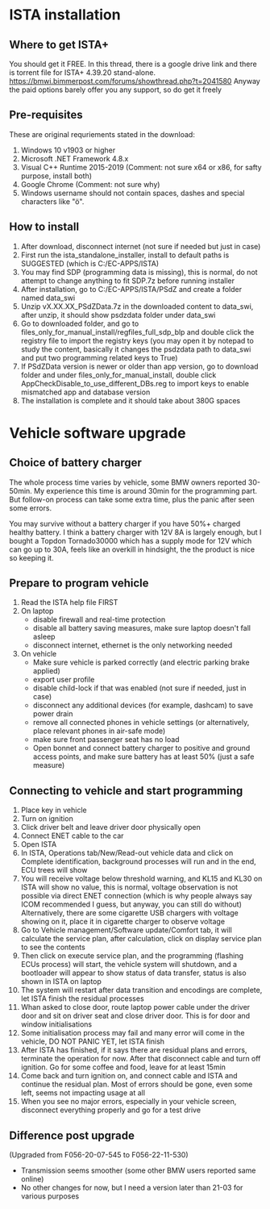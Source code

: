 # ISTA installation
## Where to get ISTA+
You should get it FREE. In this thread, there is a google drive link and there is torrent file for ISTA+ 4.39.20 stand-alone.
https://bmwi.bimmerpost.com/forums/showthread.php?t=2041580
Anyway the paid options barely offer you any support, so do get it freely

## Pre-requisites
These are original requriements stated in the download:
1. Windows 10 v1903 or higher
2. Microsoft .NET Framework 4.8.x
3. Visual C++ Runtime 2015-2019 (Comment: not sure x64 or x86, for safty purpose, install both)
4. Google Chrome (Comment: not sure why)
5. Windows username should not contain spaces, dashes and special characters like "ö".

## How to install
1. After download, disconnect internet (not sure if needed but just in case)
2. First run the ista_standalone_installer, install to default paths is SUGGESTED (which is C:/EC-APPS/ISTA)
3. You may find SDP (programming data is missing), this is normal, do not attempt to change anything to fit SDP.7z before running installer
4. After installation, go to C:/EC-APPS/ISTA/PSdZ and create a folder named data_swi
5. Unzip vX.XX.XX_PSdZData.7z in the downloaded content to data_swi, after unzip, it should show psdzdata folder under data_swi
6. Go to downloaded folder, and go to files_only_for_manual_install/regfiles_full_sdp_blp and double click the registry file to import the registry keys (you may open it by notepad to study the content, basically it changes the psdzdata path to data_swi and put two programming related keys to True)
7. If PSdZData version is newer or older than app version, go to download folder and under files_only_for_manual_install, double click AppCheckDisable_to_use_different_DBs.reg to import keys to enable mismatched app and database version
8. The installation is complete and it should take about 380G spaces

# Vehicle software upgrade
## Choice of battery charger
The whole process time varies by vehicle, some BMW owners reported 30-50min. My experience this time is around 30min for the programming part. But follow-on process can take some extra time, plus the panic after seen some errors. 

You may survive without a battery charger if you have 50%+ charged healthy battery. I think a battery charger with 12V 8A is largely enough, but I bought a Topdon Tornado30000 which has a supply mode for 12V which can go up to 30A, feels like an overkill in hindsight, the the product is nice so keeping it.

## Prepare to program vehicle
1. Read the ISTA help file FIRST
2. On laptop
   - disable firewall and real-time protection
   - disable all battery saving measures, make sure laptop doesn't fall asleep
   - disconnect internet, ethernet is the only networking needed
3. On vehicle
   - Make sure vehicle is parked correctly (and electric parking brake applied)
   - export user profile
   - disable child-lock if that was enabled (not sure if needed, just in case)
   - disconnect any additional devices (for example, dashcam) to save power drain
   - remove all connected phones in vehicle settings (or alternatively, place relevant phones in air-safe mode)
   - make sure front passenger seat has no load
   - Open bonnet and connect battery charger to positive and ground access points, and make sure battery has at least 50% (just a safe measure)

## Connecting to vehicle and start programming
1. Place key in vehicle
2. Turn on ignition
3. Click driver belt and leave driver door physically open
4. Connect ENET cable to the car
5. Open ISTA
6. In ISTA, Operations tab/New/Read-out vehicle data and click on Complete identification, background processes will run and in the end, ECU trees will show
7. You will receive voltage below threshold warning, and KL15 and KL30 on ISTA will show no value, this is normal, voltage observation is not possible via direct ENET connection (which is why people always say ICOM recommended I guess, but anyway, you can still do without) Alternatively, there are some cigarette USB chargers with voltage showing on it, place it in cigarette charger to observe voltage
8. Go to Vehicle management/Software update/Comfort tab, it will calculate the service plan, after calculation, click on display service plan to see the contents
9. Then click on execute service plan, and the programming (flashing ECUs process) will start, the vehicle system will shutdown, and a bootloader will appear to show status of data transfer, status is also shown in ISTA on laptop
10. The system will restart after data transition and encodings are complete, let ISTA finish the residual processes
11. Whan asked to close door, route laptop power cable under the driver door and sit on driver seat and close driver door. This is for door and window initialisations
12. Some initialisation process may fail and many error will come in the vehicle, DO NOT PANIC YET, let ISTA finish
13. After ISTA has finished, if it says there are residual plans and errors, terminate the operation for now. After that disconnect cable and turn off ignition. Go for some coffee and food, leave for at least 15min
14. Come back and turn ignition on, and connect cable and ISTA and continue the residual plan. Most of errors should be gone, even some left, seems not impacting usage at all
15. When you see no major errors, especially in your vehicle screen, disconnect everything properly and go for a test drive

## Difference post upgrade
(Upgraded from F056-20-07-545 to F056-22-11-530)
- Transmission seems smoother (some other BMW users reported same online)
- No other changes for now, but I need a version later than 21-03 for various purposes
